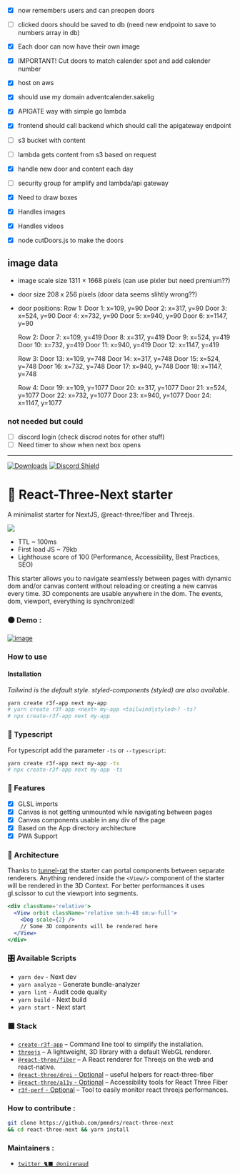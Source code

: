 -[x] now remembers users and can preopen doors
-[ ] clicked doors should be saved to db (need new endpoint to save to numbers array in db) 
-[x] Each door can now have their own image
-[x] IMPORTANT! Cut doors to match calender spot and add calender number
-[x] host on aws
-[x] should use my domain adventcalender.sakelig
-[x] APIGATE way with simple go lambda
-[x] frontend should call backend which should call the apigateway endpoint
-[ ] s3 bucket with content
-[ ] lambda gets content from s3 based on request
-[x] handle new door and content each day
-[ ] security group for amplify and lambda/api gateway
-[x] Need to draw boxes
-[x] Handles images
-[x] Handles videos
-[x] node cutDoors.js to make the doors


## image data
- image scale size 1311 × 1668 pixels (can use pixler but need premium??) 
- door size 208 x 256 pixels (door data seems slihtly wrong??)
- door positions:
  Row 1:
  Door 1: x=109, y=90
  Door 2: x=317, y=90
  Door 3: x=524, y=90
  Door 4: x=732, y=90
  Door 5: x=940, y=90
  Door 6: x=1147, y=90

  Row 2:
  Door 7: x=109, y=419
  Door 8: x=317, y=419
  Door 9: x=524, y=419
  Door 10: x=732, y=419
  Door 11: x=940, y=419
  Door 12: x=1147, y=419

  Row 3:
  Door 13: x=109, y=748
  Door 14: x=317, y=748
  Door 15: x=524, y=748
  Door 16: x=732, y=748
  Door 17: x=940, y=748
  Door 18: x=1147, y=748

  Row 4:
  Door 19: x=109, y=1077
  Door 20: x=317, y=1077
  Door 21: x=524, y=1077
  Door 22: x=732, y=1077
  Door 23: x=940, y=1077
  Door 24: x=1147, y=1077

### not needed but could
-[ ] discord login (check discrod notes for other stuff)
-[ ] Need timer to show when next box opens
----------------------------

[![Downloads](https://img.shields.io/npm/dt/create-r3f-app.svg?style=flat&colorA=000000&colorB=000000)](https://www.npmjs.com/package/create-r3f-app) [![Discord Shield](https://img.shields.io/discord/740090768164651008?style=flat&colorA=000000&colorB=000000&label=discord&logo=discord&logoColor=ffffff)](https://discord.gg/ZZjjNvJ)

# :japanese_castle: React-Three-Next starter

A minimalist starter for NextJS, @react-three/fiber and Threejs.

![](https://user-images.githubusercontent.com/2223602/192515435-a3d2c1bb-b79a-428e-92e5-f44c97a54bf7.jpg)

- TTL ~ 100ms
- First load JS ~ 79kb
- Lighthouse score of 100 (Performance, Accessibility, Best Practices, SEO)

This starter allows you to navigate seamlessly between pages with dynamic dom and/or canvas content without reloading or creating a new canvas every time. 3D components are usable anywhere in the dom. The events, dom, viewport, everything is synchronized!

### ⚫ Demo :

[![image](https://user-images.githubusercontent.com/15867665/231395343-fd4770e3-0e39-4f5c-ac30-71d823a9ef1c.png)](https://react-three-next.vercel.app/)

### How to use

#### Installation

_Tailwind is the default style. styled-components (styled) are also available._

```sh
yarn create r3f-app next my-app
# yarn create r3f-app <next> my-app <tailwind|styled>? -ts?
# npx create-r3f-app next my-app
```

### :passport_control: Typescript

For typescript add the parameter `-ts` or `--typescript`:

```sh
yarn create r3f-app next my-app -ts
# npx create-r3f-app next my-app -ts
```

### :mount_fuji: Features

- [x] GLSL imports
- [x] Canvas is not getting unmounted while navigating between pages
- [x] Canvas components usable in any div of the page
- [x] Based on the App directory architecture
- [x] PWA Support

### :bullettrain_side: Architecture

Thanks to [tunnel-rat](https://github.com/pmndrs/tunnel-rat) the starter can portal components between separate renderers. Anything rendered inside the `<View/>` component of the starter will be rendered in the 3D Context. For better performances it uses gl.scissor to cut the viewport into segments.

```jsx
<div className='relative'>
  <View orbit className='relative sm:h-48 sm:w-full'>
    <Dog scale={2} />
    // Some 3D components will be rendered here
  </View>
</div>
```

### :control_knobs: Available Scripts

- `yarn dev` - Next dev
- `yarn analyze` - Generate bundle-analyzer
- `yarn lint` - Audit code quality
- `yarn build` - Next build
- `yarn start` - Next start

### ⬛ Stack

- [`create-r3f-app`](https://github.com/utsuboco/create-r3f-app) &ndash; Command line tool to simplify the installation.
- [`threejs`](https://github.com/mrdoob/three.js/) &ndash; A lightweight, 3D library with a default WebGL renderer.
- [`@react-three/fiber`](https://github.com/pmndrs/react-three-fiber) &ndash; A React renderer for Threejs on the web and react-native.
- [`@react-three/drei` - Optional](https://github.com/pmndrs/drei) &ndash; useful helpers for react-three-fiber
- [`@react-three/a11y` - Optional](https://github.com/pmndrs/react-three-a11y/) &ndash; Accessibility tools for React Three Fiber
- [`r3f-perf` - Optional](https://github.com/RenaudRohlinger/r3f-perf) &ndash; Tool to easily monitor react threejs performances.

### How to contribute :

```bash
git clone https://github.com/pmndrs/react-three-next
&& cd react-three-next && yarn install
```

### Maintainers :

- [`twitter 🐈‍⬛ @onirenaud`](https://twitter.com/onirenaud)

